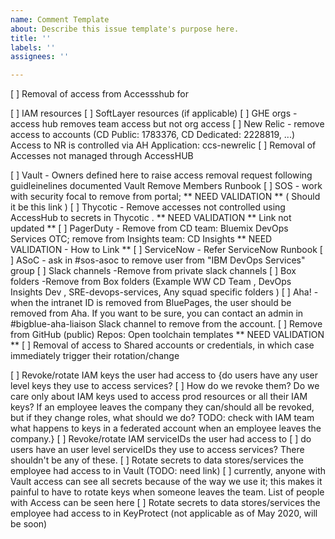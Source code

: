 ```yaml
---
name: Comment Template
about: Describe this issue template's purpose here.
title: ''
labels: ''
assignees: ''

---
```


[ ] Removal of access from Accessshub for

[ ] IAM resources
[ ] SoftLayer resources (if applicable)
[ ] GHE orgs - access hub removes team access but not org access
[ ] New Relic - remove access to accounts (CD Public: 1783376, CD Dedicated: 2228819, ...) Access to NR is controlled via AH Application: ccs-newrelic
[ ] Removal of Accesses not managed through AccessHUB

[ ] Vault - Owners defined here to raise access removal request following guidleinelines documented Vault Remove Members Runbook
[ ] SOS - work with security focal to remove from portal; ** NEED VALIDATION ** ( Should it be this link )
[ ] Thycotic - Remove accesses not controlled using AccessHub to secrets in Thycotic . ** NEED VALIDATION ** Link not updated **
[ ] PagerDuty - Remove from CD team: Bluemix DevOps Services OTC; remove from Insights team: CD Insights ** NEED VALIDATION - How to Link **
[ ] ServiceNow - Refer ServiceNow Runbook
[ ] ASoC - ask in #sos-asoc to remove user from "IBM DevOps Services" group
[ ] Slack channels -Remove from private slack channels
[ ] Box folders -Remove from Box folders (Example WW CD Team , DevOps Insights Dev , SRE-devops-services, Any squad specific folders )
[ ] Aha!  - when the intranet ID is removed from BluePages, the user should be removed from Aha. If you want to be sure, you can contact an admin in #bigblue-aha-liaison Slack channel to remove from the account.
[ ] Remove from GitHub (public) Repos: Open toolchain templates ** NEED VALIDATION **
[ ] Removal of access to Shared accounts or credentials, in which case immediately trigger their rotation/change

[ ] Revoke/rotate IAM keys the user had access to {do users have any user level keys they use to access services?
[ ] How do we revoke them? Do we care only about IAM keys used to access prod resources or all their IAM keys?  If an employee leaves the company they can/should all be revoked, but if they change roles, what should we do?  TODO: check with IAM team what happens to keys in a federated account when an employee leaves the company.}
[ ] Revoke/rotate IAM serviceIDs the user had access to
[ ] do users have an user level serviceIDs they use to access services?  There shouldn't be any of these.
[ ] Rotate secrets to data stores/services the employee had access to in Vault (TODO: need link)
[ ] currently, anyone with Vault access can see all secrets because of the way we use it; this makes it painful to have to rotate keys when someone leaves the team. List of people with Access can be seen here
[ ] Rotate secrets to data stores/services the employee had access to in KeyProtect (not applicable as of May 2020, will be soon)
